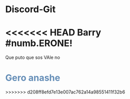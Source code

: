 # Discord-Git
<<<<<<< HEAD
Barry #numb.ERONE!
=======
Que puto que sos VAle no
<h1 style="color:#0489"> Gero anashe</h1>
>>>>>>> d208ff8efd7e13e007ac762a14a98551411f32b6
